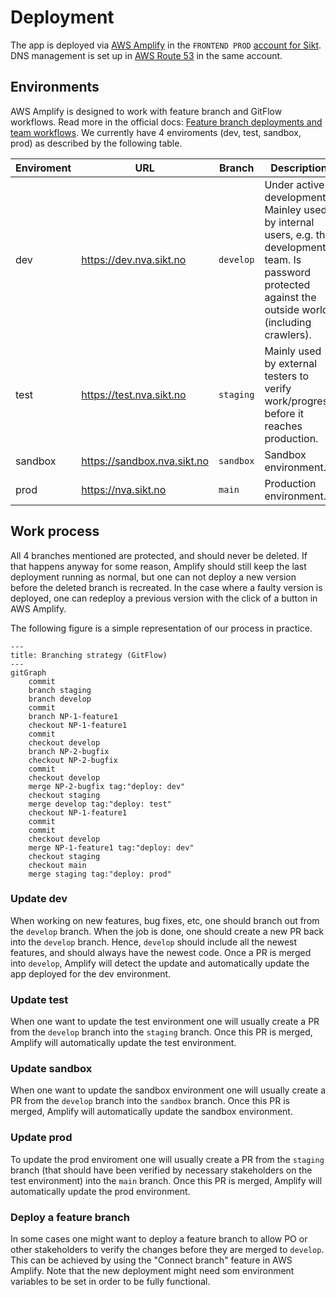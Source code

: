 # Deployment

The app is deployed via [AWS Amplify](https://aws.amazon.com/amplify/) in the `FRONTEND PROD` [account for Sikt](https://aws.sikt.no/). DNS management is set up in [AWS Route 53](https://aws.amazon.com/route53/) in the same account.

## Environments

AWS Amplify is designed to work with feature branch and GitFlow workflows. Read more in the official docs: [Feature branch deployments and team workflows](https://docs.aws.amazon.com/amplify/latest/userguide/multi-environments.html).
We currently have 4 enviroments (dev, test, sandbox, prod) as described by the following table.

| Enviroment | URL                         | Branch    | Description                                                                                                                                                |
| ---------- | --------------------------- | --------- | ---------------------------------------------------------------------------------------------------------------------------------------------------------- |
| dev        | https://dev.nva.sikt.no     | `develop` | Under active development. Mainley used by internal users, e.g. the development team. Is password protected against the outside world (including crawlers). |
| test       | https://test.nva.sikt.no    | `staging` | Mainly used by external testers to verify work/progress before it reaches production.                                                                      |
| sandbox    | https://sandbox.nva.sikt.no | `sandbox` | Sandbox environment.                                                                                                                                       |
| prod       | https://nva.sikt.no         | `main`    | Production environment.                                                                                                                                    |

## Work process

All 4 branches mentioned are protected, and should never be deleted. If that happens anyway for some reason, Amplify should still keep the last deployment running as normal, but one can not deploy a new version before the deleted branch is recreated. In the case where a faulty version is deployed, one can redeploy a previous version with the click of a button in AWS Amplify.

The following figure is a simple representation of our process in practice.

```mermaid
---
title: Branching strategy (GitFlow)
---
gitGraph
    commit
    branch staging
    branch develop
    commit
    branch NP-1-feature1
    checkout NP-1-feature1
    commit
    checkout develop
    branch NP-2-bugfix
    checkout NP-2-bugfix
    commit
    checkout develop
    merge NP-2-bugfix tag:"deploy: dev"
    checkout staging
    merge develop tag:"deploy: test"
    checkout NP-1-feature1
    commit
    commit
    checkout develop
    merge NP-1-feature1 tag:"deploy: dev"
    checkout staging
    checkout main
    merge staging tag:"deploy: prod"
```

### Update dev

When working on new features, bug fixes, etc, one should branch out from the `develop` branch. When the job is done, one should create a new PR back into the `develop` branch. Hence, `develop` should include all the newest features, and should always have the newest code. Once a PR is merged into `develop`, Amplify will detect the update and automatically update the app deployed for the dev environment.

### Update test

When one want to update the test environment one will usually create a PR from the `develop` branch into the `staging` branch. Once this PR is merged, Amplify will automatically update the test environment.

### Update sandbox

When one want to update the sandbox environment one will usually create a PR from the `develop` branch into the `sandbox` branch. Once this PR is merged, Amplify will automatically update the sandbox environment.

### Update prod

To update the prod enviroment one will usually create a PR from the `staging` branch (that should have been verified by necessary stakeholders on the test environment) into the `main` branch. Once this PR is merged, Amplify will automatically update the prod environment.

### Deploy a feature branch

In some cases one might want to deploy a feature branch to allow PO or other stakeholders to verify the changes before they are merged to `develop`. This can be achieved by using the "Connect branch" feature in AWS Amplify. Note that the new deployment might need som environment variables to be set in order to be fully functional.
